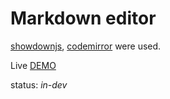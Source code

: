 # Markdown editor 
[showdownjs](http://showdownjs.com/), [codemirror](https://codemirror.net/index.html) were used.  

Live [DEMO](https://ic3top.github.io/MD-editor/dist/)  

status: _in-dev_

